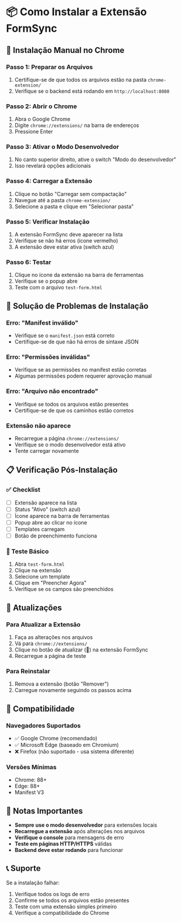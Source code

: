 # 📦 Como Instalar a Extensão FormSync

## 🚀 Instalação Manual no Chrome

### Passo 1: Preparar os Arquivos
1. Certifique-se de que todos os arquivos estão na pasta `chrome-extension/`
2. Verifique se o backend está rodando em `http://localhost:8080`

### Passo 2: Abrir o Chrome
1. Abra o Google Chrome
2. Digite `chrome://extensions/` na barra de endereços
3. Pressione Enter

### Passo 3: Ativar o Modo Desenvolvedor
1. No canto superior direito, ative o switch "Modo do desenvolvedor"
2. Isso revelará opções adicionais

### Passo 4: Carregar a Extensão
1. Clique no botão "Carregar sem compactação"
2. Navegue até a pasta `chrome-extension/`
3. Selecione a pasta e clique em "Selecionar pasta"

### Passo 5: Verificar Instalação
1. A extensão FormSync deve aparecer na lista
2. Verifique se não há erros (ícone vermelho)
3. A extensão deve estar ativa (switch azul)

### Passo 6: Testar
1. Clique no ícone da extensão na barra de ferramentas
2. Verifique se o popup abre
3. Teste com o arquivo `test-form.html`

## 🔧 Solução de Problemas de Instalação

### Erro: "Manifest inválido"
- Verifique se o `manifest.json` está correto
- Certifique-se de que não há erros de sintaxe JSON

### Erro: "Permissões inválidas"
- Verifique se as permissões no manifest estão corretas
- Algumas permissões podem requerer aprovação manual

### Erro: "Arquivo não encontrado"
- Verifique se todos os arquivos estão presentes
- Certifique-se de que os caminhos estão corretos

### Extensão não aparece
- Recarregue a página `chrome://extensions/`
- Verifique se o modo desenvolvedor está ativo
- Tente carregar novamente

## 📋 Verificação Pós-Instalação

### ✅ Checklist
- [ ] Extensão aparece na lista
- [ ] Status "Ativo" (switch azul)
- [ ] Ícone aparece na barra de ferramentas
- [ ] Popup abre ao clicar no ícone
- [ ] Templates carregam
- [ ] Botão de preenchimento funciona

### 🧪 Teste Básico
1. Abra `test-form.html`
2. Clique na extensão
3. Selecione um template
4. Clique em "Preencher Agora"
5. Verifique se os campos são preenchidos

## 🔄 Atualizações

### Para Atualizar a Extensão
1. Faça as alterações nos arquivos
2. Vá para `chrome://extensions/`
3. Clique no botão de atualizar (🔄) na extensão FormSync
4. Recarregue a página de teste

### Para Reinstalar
1. Remova a extensão (botão "Remover")
2. Carregue novamente seguindo os passos acima

## 📱 Compatibilidade

### Navegadores Suportados
- ✅ Google Chrome (recomendado)
- ✅ Microsoft Edge (baseado em Chromium)
- ❌ Firefox (não suportado - usa sistema diferente)

### Versões Mínimas
- Chrome: 88+
- Edge: 88+
- Manifest V3

## 🚨 Notas Importantes

- **Sempre use o modo desenvolvedor** para extensões locais
- **Recarregue a extensão** após alterações nos arquivos
- **Verifique o console** para mensagens de erro
- **Teste em páginas HTTP/HTTPS** válidas
- **Backend deve estar rodando** para funcionar

## 📞 Suporte

Se a instalação falhar:
1. Verifique todos os logs de erro
2. Confirme se todos os arquivos estão presentes
3. Teste com uma extensão simples primeiro
4. Verifique a compatibilidade do Chrome
